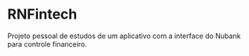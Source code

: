 # RNFintech
Projeto pessoal de estudos de um aplicativo com a interface do Nubank para controle financeiro.
